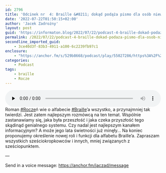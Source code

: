 ```yaml
---
id: 2796
title: 'Odcinek nr  4: Braille &#8211; dokąd podąża pismo dla osób niewidomych'
date: '2022-07-22T01:50:15+02:00'
author: 'Jacek Zadrożny'
layout: post
guid: 'https://informaton.blog/2022/07/22/podcast-4-braille-dokad-podaza-pismo-dla-osob-niewidomych/'
permalink: /2022/07/22/podcast-4-braille-dokad-podaza-pismo-dla-osob-niewidomych/
secondline_imported_guid:
    - 3ce40d3f-83b3-4911-a100-6c2239fb97c1
enclosure:
    - "https://anchor.fm/s/529b8668/podcast/play/55027286/https%3A%2F%2Fd3ctxlq1ktw2nl.cloudfront.net%2Fproduction%2Fexports%2F529b8668%2F55027286%2Fb1922662e67c640a5329d142d1ef4625.m4a\n133\naudio/mpeg\n"
categories:
    - Podcast
tags:
    - braille
    - Rocze
---
```


<audio class="wp-audio-shortcode" controls="controls" id="audio-2796-7" preload="none" style="width: 100%;"><source src="https://anchor.fm/s/529b8668/podcast/play/55027286/https%3A%2F%2Fd3ctxlq1ktw2nl.cloudfront.net%2Fproduction%2Fexports%2F529b8668%2F55027286%2Fb1922662e67c640a5329d142d1ef4625.m4a?_=7" type="audio/mpeg"></source><https://anchor.fm/s/529b8668/podcast/play/55027286/https%3A%2F%2Fd3ctxlq1ktw2nl.cloudfront.net%2Fproduction%2Fexports%2F529b8668%2F55027286%2Fb1922662e67c640a5329d142d1ef4625.m4a></audio>Roman [\#Rocze](https://informaton.blog/tag/rocze/)ń wie o alfabecie [\#Braille](https://informaton.blog/tag/braille/)’a wszystko, a przynajmniej tak twierdzi. Jest zatem najlepszym rozmówcą na ten temat. Wspólnie zastanawiamy się, jaka była przeszłość i jaka czeka przyszłość tego skądinąd genialnego systemu. Czy nadal jest najlepszym kanałem informacyjnym? A może jego lata świetności już minęły… Na koniec proponujemy określenie nowej roli i funkcji dla alfabetu Braille’a. Zapraszam wszystkich sześciokropkowców i innych, mniej związanych z sześciopunktem.

—

Send in a voice message: https://anchor.fm/jaczad/message